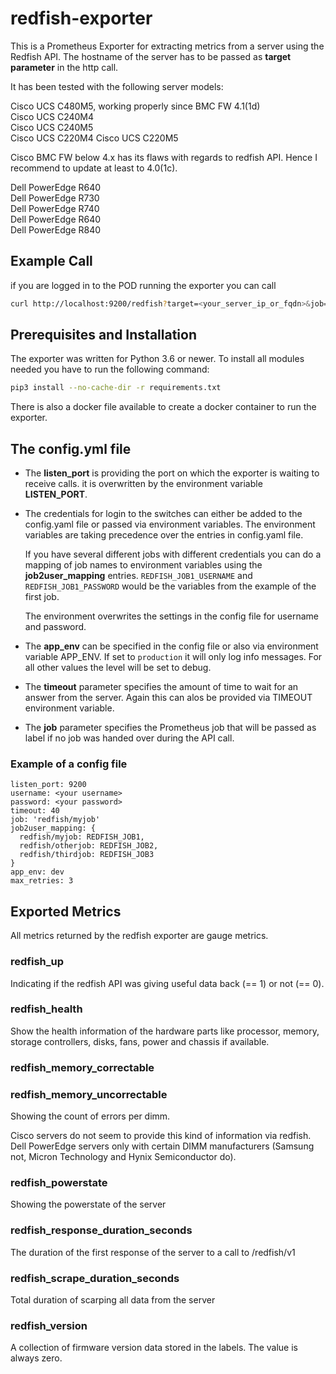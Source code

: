 # redfish-exporter

This is a Prometheus Exporter for extracting metrics from a server using the Redfish API.
The hostname of the server has to be passed as **target parameter** in the http call.

It has been tested with the following server models:

Cisco UCS C480M5, working properly since BMC FW 4.1(1d)  
Cisco UCS C240M4  
Cisco UCS C240M5  
Cisco UCS C220M4
Cisco UCS C220M5

Cisco BMC FW below 4.x has its flaws with regards to redfish API. Hence I recommend to update at least to 4.0(1c).

Dell PowerEdge R640  
Dell PowerEdge R730  
Dell PowerEdge R740  
Dell PowerEdge R640  
Dell PowerEdge R840  

## Example Call

if you are logged in to the POD running the exporter you can call

```bash
curl http://localhost:9200/redfish?target=<your_server_ip_or_fqdn>&job=redfish/myjob
```

## Prerequisites and Installation

The exporter was written for Python 3.6 or newer. To install all modules needed you have to run the following command:

```bash
pip3 install --no-cache-dir -r requirements.txt
```

There is also a docker file available to create a docker container to run the exporter.

## The config.yml file

* The **listen_port** is providing the port on which the exporter is waiting to receive calls. it is overwritten by the environment variable **LISTEN_PORT**.

* The credentials for login to the switches can either be added to the config.yaml file or passed via environment variables. The environment variables are taking precedence over the entries in config.yaml file.

    If you have several different jobs with different credentials you can do a mapping of job names to environment variables using the **job2user_mapping** entries. `REDFISH_JOB1_USERNAME` and `REDFISH_JOB1_PASSWORD` would be the variables from the example of the first job.

    The environment overwrites the settings in the config file for username and password.

* The **app_env** can be specified in the config file or also via environment variable APP_ENV. If set to `production` it will only log info messages. For all other values the level will be set to debug.

* The **timeout** parameter specifies the amount of time to wait for an answer from the server. Again this can alos be provided via TIMEOUT environment variable.

* The **job** parameter specifies the Prometheus job that will be passed as label if no job was handed over during the API call.

### Example of a config file

```text
listen_port: 9200
username: <your username>
password: <your password>
timeout: 40
job: 'redfish/myjob'
job2user_mapping: {
  redfish/myjob: REDFISH_JOB1,
  redfish/otherjob: REDFISH_JOB2,
  redfish/thirdjob: REDFISH_JOB3
}
app_env: dev
max_retries: 3
```

## Exported Metrics

All metrics returned by the redfish exporter are gauge metrics.

### redfish_up

Indicating if the redfish API was giving useful data back (== 1) or not (== 0).

### redfish_health

Show the health information of the hardware parts like processor, memory, storage controllers, disks, fans, power and chassis if available.

### redfish_memory_correctable

### redfish_memory_uncorrectable

Showing the count of errors per dimm.

Cisco servers do not seem to provide this kind of information via redfish. Dell PowerEdge servers only with certain DIMM manufacturers (Samsung not, Micron Technology and Hynix Semiconductor do).

### redfish_powerstate

Showing the powerstate of the server

### redfish_response_duration_seconds

The duration of the first response of the server to a call to /redfish/v1

### redfish_scrape_duration_seconds

Total duration of scarping all data from the server

### redfish_version

A collection of firmware version data stored in the labels. The value is always zero.

